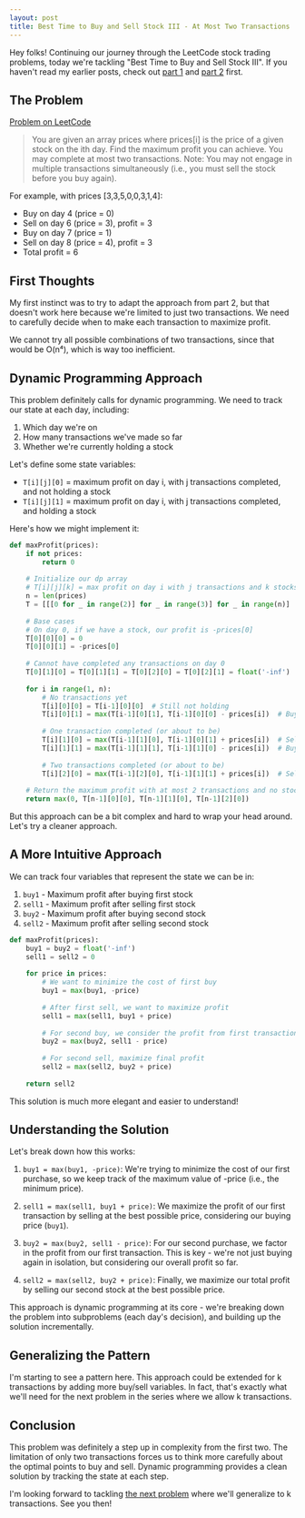 ```yaml
---
layout: post
title: Best Time to Buy and Sell Stock III - At Most Two Transactions
---
```


Hey folks! Continuing our journey through the LeetCode stock trading problems, today we're tackling "Best Time to Buy and Sell Stock III". If you haven't read my earlier posts, check out [part 1](/2025/04/15/best-time-to-buy-and-sell-stock/) and [part 2](/2025/04/15/best-time-to-buy-and-sell-stock-ii/) first.

## The Problem

[Problem on LeetCode](https://leetcode.com/problems/best-time-to-buy-and-sell-stock-iii/)

> You are given an array prices where prices[i] is the price of a given stock on the ith day.
> Find the maximum profit you can achieve. You may complete at most two transactions.
> Note: You may not engage in multiple transactions simultaneously (i.e., you must sell the stock before you buy again).

For example, with prices [3,3,5,0,0,3,1,4]:
- Buy on day 4 (price = 0)
- Sell on day 6 (price = 3), profit = 3
- Buy on day 7 (price = 1)
- Sell on day 8 (price = 4), profit = 3
- Total profit = 6

## First Thoughts

My first instinct was to try to adapt the approach from part 2, but that doesn't work here because we're limited to just two transactions. We need to carefully decide when to make each transaction to maximize profit.

We cannot try all possible combinations of two transactions, since that would be O(n⁴), which is way too inefficient.

## Dynamic Programming Approach

This problem definitely calls for dynamic programming. We need to track our state at each day, including:
1. Which day we're on
2. How many transactions we've made so far
3. Whether we're currently holding a stock

Let's define some state variables:
- `T[i][j][0]` = maximum profit on day i, with j transactions completed, and not holding a stock
- `T[i][j][1]` = maximum profit on day i, with j transactions completed, and holding a stock

Here's how we might implement it:

```python
def maxProfit(prices):
    if not prices:
        return 0
    
    # Initialize our dp array
    # T[i][j][k] = max profit on day i with j transactions and k stocks (0 or 1)
    n = len(prices)
    T = [[[0 for _ in range(2)] for _ in range(3)] for _ in range(n)]
    
    # Base cases
    # On day 0, if we have a stock, our profit is -prices[0]
    T[0][0][0] = 0
    T[0][0][1] = -prices[0]
    
    # Cannot have completed any transactions on day 0
    T[0][1][0] = T[0][1][1] = T[0][2][0] = T[0][2][1] = float('-inf')
    
    for i in range(1, n):
        # No transactions yet
        T[i][0][0] = T[i-1][0][0]  # Still not holding
        T[i][0][1] = max(T[i-1][0][1], T[i-1][0][0] - prices[i])  # Buy or keep holding
        
        # One transaction completed (or about to be)
        T[i][1][0] = max(T[i-1][1][0], T[i-1][0][1] + prices[i])  # Sell or stay without stock
        T[i][1][1] = max(T[i-1][1][1], T[i-1][1][0] - prices[i])  # Buy again or keep holding
        
        # Two transactions completed (or about to be)
        T[i][2][0] = max(T[i-1][2][0], T[i-1][1][1] + prices[i])  # Sell or stay without stock
    
    # Return the maximum profit with at most 2 transactions and no stock at the end
    return max(0, T[n-1][0][0], T[n-1][1][0], T[n-1][2][0])
```

But this approach can be a bit complex and hard to wrap your head around. Let's try a cleaner approach.

## A More Intuitive Approach

We can track four variables that represent the state we can be in:
1. `buy1` - Maximum profit after buying first stock
2. `sell1` - Maximum profit after selling first stock
3. `buy2` - Maximum profit after buying second stock
4. `sell2` - Maximum profit after selling second stock

```python
def maxProfit(prices):
    buy1 = buy2 = float('-inf')
    sell1 = sell2 = 0
    
    for price in prices:
        # We want to minimize the cost of first buy
        buy1 = max(buy1, -price)
        
        # After first sell, we want to maximize profit
        sell1 = max(sell1, buy1 + price)
        
        # For second buy, we consider the profit from first transaction
        buy2 = max(buy2, sell1 - price)
        
        # For second sell, maximize final profit
        sell2 = max(sell2, buy2 + price)
    
    return sell2
```

This solution is much more elegant and easier to understand! 

## Understanding the Solution

Let's break down how this works:

1. `buy1 = max(buy1, -price)`: We're trying to minimize the cost of our first purchase, so we keep track of the maximum value of -price (i.e., the minimum price).

2. `sell1 = max(sell1, buy1 + price)`: We maximize the profit of our first transaction by selling at the best possible price, considering our buying price (`buy1`).

3. `buy2 = max(buy2, sell1 - price)`: For our second purchase, we factor in the profit from our first transaction. This is key - we're not just buying again in isolation, but considering our overall profit so far.

4. `sell2 = max(sell2, buy2 + price)`: Finally, we maximize our total profit by selling our second stock at the best possible price.

This approach is dynamic programming at its core - we're breaking down the problem into subproblems (each day's decision), and building up the solution incrementally.

## Generalizing the Pattern

I'm starting to see a pattern here. This approach could be extended for k transactions by adding more buy/sell variables. In fact, that's exactly what we'll need for the next problem in the series where we allow k transactions.

## Conclusion

This problem was definitely a step up in complexity from the first two. The limitation of only two transactions forces us to think more carefully about the optimal points to buy and sell. Dynamic programming provides a clean solution by tracking the state at each step.

I'm looking forward to tackling [the next problem](/2025/04/15/best-time-to-buy-and-sell-stock-iv/) where we'll generalize to k transactions. See you then! 